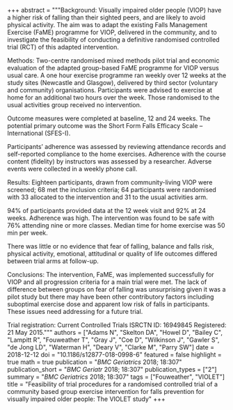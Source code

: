 +++
abstract = """Background: Visually impaired older people (VIOP) have a higher risk of falling than their sighted peers, and are likely to avoid physical activity. The aim was to adapt the existing Falls Management Exercise (FaME) programme for VIOP, delivered in the community, and to investigate the feasibility of conducting a definitive randomised controlled trial (RCT) of this adapted intervention.

Methods: Two-centre randomised mixed methods pilot trial and economic evaluation of the adapted group-based FaME programme for VIOP versus usual care. A one hour exercise programme ran weekly over 12 weeks at the study sites (Newcastle and Glasgow), delivered by third sector (voluntary and community) organisations. Participants were advised to exercise at home for an additional two hours over the week. Those randomised to the usual activities group received no intervention.

Outcome measures were completed at baseline, 12 and 24 weeks. The potential primary outcome was the Short Form Falls Efficacy Scale – International (SFES-I).

Participants’ adherence was assessed by reviewing attendance records and self-reported compliance to the home exercises. Adherence with the course content (fidelity) by instructors was assessed by a researcher. Adverse events were collected in a weekly phone call.

Results: Eighteen participants, drawn from community-living VIOP were screened; 68 met the inclusion criteria; 64 participants were randomised with 33 allocated to the intervention and 31 to the usual activities arm.

94% of participants provided data at the 12 week visit and 92% at 24 weeks. Adherence was high. The intervention was found to be safe with 76% attending nine or more classes. Median time for home exercise was 50 min per week.

There was little or no evidence that fear of falling, balance and falls risk, physical activity, emotional, attitudinal or quality of life outcomes differed between trial arms at follow-up.

Conclusions: The intervention, FaME, was implemented successfully for VIOP and all progression criteria for a main trial were met. The lack of difference between groups on fear of falling was unsurprising given it was a pilot study but there may have been other contributory factors including suboptimal exercise dose and apparent low risk of falls in participants. These issues need addressing for a future trial.

Trial registration: Current Controlled Trials ISRCTN ID: 16949845 Registered: 21 May 2015."""
authors = ["Adams N", "Skelton DA", "Howel D", "Bailey C", "Lampitt R", "Fouweather T", "Gray J", "Coe D", "Wilkinson J", "Gawler S", "de Jong LD", "Waterman H", "Deary V", "Clarke M", "Parry SW"]
date = 2018-12-12
doi = "10.1186/s12877-018-0998-6"
featured = false
highlight = true
math = true
publication = "*BMC Geriatrics* 2018; 18:307"
publication_short = "*BMC Geriatr* 2018; 18:307"
publication_types = ["2"]
summary = "*BMC Geriatrics* 2018; 18:307"
tags = ["Fouweather", "VIOLET"]
title = "Feasibility of trial procedures for a randomised controlled trial of a community based group exercise intervention for falls prevention for visually impaired older people: The VIOLET study"
+++
